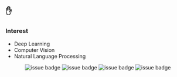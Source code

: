 ## ✋

### Interest

- Deep Learning
- Computer Vision
- Natural Language Processing

<div align=center>
  
![issue badge](https://img.shields.io/badge/python-75%25-yellow?style=flat-square&logo=python&logoColor=white)
![issue badge](https://img.shields.io/badge/golang-10%25-%2300a7d0?style=flat-square&logo=go&logoColor=white)
![issue badge](https://img.shields.io/badge/java-10%25-%23ea8c10?style=flat-square&logo=java&logoColor=white)
![issue badge](https://img.shields.io/badge/c%2B%2B-5%25-%238052b7?style=flat-square&logo=visual-studio&logoColor=white)

</div>
